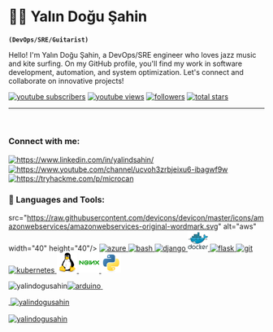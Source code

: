 # 🏄‍♂️ Yalın Doğu Şahin
**`(DevOps/SRE/Guitarist)`**

Hello! I'm Yalın Doğu Şahin, a DevOps/SRE engineer who loves jazz music and kite surfing. On my GitHub profile, you'll find my work in software development, automation, and system optimization. Let's connect and collaborate on innovative projects!


   <p align="left">
      <a href="https://www.youtube.com/channel/UCvoh3ZrbjeIXu6-IbAGwf9w?sub_confirmation=1">
         <img alt="youtube subscribers" title="Subscribe to my YouTube channel" src="https://custom-icon-badges.demolab.com/youtube/channel/subscribers/UCvoh3ZrbjeIXu6-IbAGwf9w?color=%23E05D44&label=SUBSCRIBE&logo=video&logoColor=white&style=for-the-badge&labelColor=CE4630"/></a> 
      <a href="https://www.youtube.com/channel/UCvoh3ZrbjeIXu6-IbAGwf9w">
         <img alt="youtube views" title="YouTube views" src="https://custom-icon-badges.demolab.com/youtube/channel/views/UCvoh3ZrbjeIXu6-IbAGwf9w?color=%23E1AD0E&logo=eye&logoColor=white&style=for-the-badge&labelColor=C79600"/></a> 
      <a href="https://github.com/yalindogusahin/?tab=followers">
         <img alt="followers" title="Follow me on Github" src="https://custom-icon-badges.demolab.com/github/followers/yalindogusahin?color=236ad3&labelColor=1155ba&style=for-the-badge&logo=person-add&label=Follow&logoColor=white"/></a>
      <a href="https://github.com/yalindogusahin?tab=repositories&sort=stargazers">
         <img alt="total stars" title="Total stars on GitHub" src="https://custom-icon-badges.demolab.com/github/stars/yalindogusahin?color=55960c&style=for-the-badge&labelColor=488207&logo=star"/></a>
   </p>

---

<p align="left"> <a href="https://twitter.com/" target="blank"><img src="https://img.shields.io/twitter/follow/?logo=twitter&style=for-the-badge" alt="" /></a> </p>

<h3 align="left">Connect with me:</h3>
<p align="left">
<a href="https://www.linkedin.com/in/yalindsahin/" target="blank"><img align="center" src="https://raw.githubusercontent.com/rahuldkjain/github-profile-readme-generator/master/src/images/icons/Social/linked-in-alt.svg" alt="https://www.linkedin.com/in/yalindsahin/" height="30" width="40" /></a>
<a href="https://www.youtube.com/@microcan1" target="blank"><img align="center" src="https://raw.githubusercontent.com/rahuldkjain/github-profile-readme-generator/master/src/images/icons/Social/youtube.svg" alt="https://www.youtube.com/channel/ucvoh3zrbjeixu6-ibagwf9w" height="30" width="40" /></a>
<a href="https://tryhackme.com/p/microcan" target="blank"><img align="center" src="https://svgshare.com/i/td4.svg" alt="https://tryhackme.com/p/microcan" height="30" width="40" /></a>
</p>

### 🧰 Languages and Tools:
src="https://raw.githubusercontent.com/devicons/devicon/master/icons/amazonwebservices/amazonwebservices-original-wordmark.svg" alt="aws" width="40" height="40"/> </a> <a href="https://azure.microsoft.com/en-in/" target="_blank" rel="noreferrer"> <img src="https://www.vectorlogo.zone/logos/microsoft_azure/microsoft_azure-icon.svg" alt="azure" width="40" height="40"/> </a> <a href="https://www.gnu.org/software/bash/" target="_blank" rel="noreferrer"> <img src="https://www.vectorlogo.zone/logos/gnu_bash/gnu_bash-icon.svg" alt="bash" width="40" height="40"/> </a> <a href="https://www.djangoproject.com/" target="_blank" rel="noreferrer"> <img src="https://cdn.worldvectorlogo.com/logos/django.svg" alt="django" width="40" height="40"/> </a> <a href="https://www.docker.com/" target="_blank" rel="noreferrer"> <img src="https://raw.githubusercontent.com/devicons/devicon/master/icons/docker/docker-original-wordmark.svg" alt="docker" width="40" height="40"/> </a> <a href="https://flask.palletsprojects.com/" target="_blank" rel="noreferrer"> <img src="https://www.vectorlogo.zone/logos/pocoo_flask/pocoo_flask-icon.svg" alt="flask" width="40" height="40"/> </a> <a href="https://git-scm.com/" target="_blank" rel="noreferrer"> <img src="https://www.vectorlogo.zone/logos/git-scm/git-scm-icon.svg" alt="git" width="40" height="40"/> </a> <a href="https://kubernetes.io" target="_blank" rel="noreferrer"> <img src="https://www.vectorlogo.zone/logos/kubernetes/kubernetes-icon.svg" alt="kubernetes" width="40" height="40"/> </a> <a href="https://www.linux.org/" target="_blank" rel="noreferrer"> <img src="https://raw.githubusercontent.com/devicons/devicon/master/icons/linux/linux-original.svg" alt="linux" width="40" height="40"/> </a> <a href="https://www.nginx.com" target="_blank" rel="noreferrer"> <img src="https://raw.githubusercontent.com/devicons/devicon/master/icons/nginx/nginx-original.svg" alt="nginx" width="40" height="40"/> </a> <a href="https://www.python.org" target="_blank" rel="noreferrer"> <img src="https://raw.githubusercontent.com/devicons/devicon/master/icons/python/python-original.svg" alt="python" width="40" height="40"/> </a> </p>
<p align="left"> <a href="https://www.arduino.cc/" target="_blank" rel="noreferrer"> <img src="https://cdn.worldvectorlogo.com/logos/arduino-1.svg" alt="arduino" width="40" height="40"/> </a> <a href="https://aws.amazon.com" target="_blank" rel="noreferrer"> <img 

<p><img align="left" src="https://github-readme-stats.vercel.app/api/top-langs?username=yalindogusahin&show_icons=true&locale=en&layout=compact" alt="yalindogusahin" /></p>

<p>&nbsp;<img align="center" src="https://github-readme-stats.vercel.app/api?username=yalindogusahin&show_icons=true&locale=en" alt="yalindogusahin" /></p>

<p><img align="center" src="https://github-readme-streak-stats.herokuapp.com/?user=yalindogusahin&" alt="yalindogusahin" /></p>

